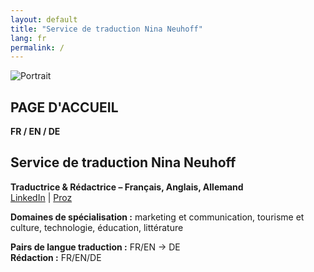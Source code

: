 ```yaml
---
layout: default
title: "Service de traduction Nina Neuhoff"
lang: fr
permalink: /
---
```


<article class="page">
<div class="profile">
  <img src="{{ '/assets/WhatsApp Bild 2025-09-19 um 14.14.12_93bac6e0.jpg' | relative_url }}" alt="Portrait">
  <div>

# PAGE D'ACCUEIL

**FR / EN / DE**

# Service de traduction Nina Neuhoff

**Traductrice & Rédactrice – Français, Anglais, Allemand**  
[LinkedIn](http://www.linkedin.com/in/nina-neuhoff-32b162283) | [Proz](https://www.proz.com/translator/4180778)

**Domaines de spécialisation :** marketing et communication, tourisme et culture, technologie, éducation, littérature

**Pairs de langue traduction :** FR/EN → DE  
**Rédaction :** FR/EN/DE

  </div>
</div>
</article>
